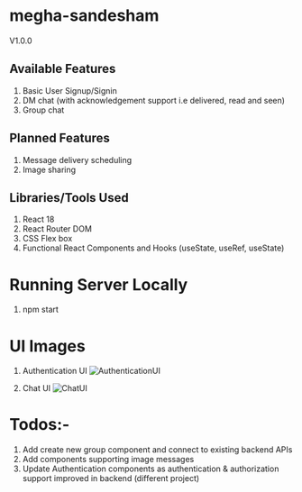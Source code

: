 # megha-sandesham
V1.0.0

## Available Features
1. Basic User Signup/Signin
2. DM chat (with acknowledgement support i.e delivered, read and seen)
3. Group chat


## Planned Features
1. Message delivery scheduling
2. Image sharing

## Libraries/Tools Used
1. React 18
2. React Router DOM
3. CSS Flex box
4. Functional React Components and Hooks (useState, useRef, useState)

# Running Server Locally
1. npm start

# UI Images

1. Authentication UI
![AuthenticationUI]()

2. Chat UI
![ChatUI]()

# Todos:-

1. Add create new group component and connect to existing backend APIs
2. Add components supporting image messages
3. Update Authentication components as authentication & authorization support improved in backend (different project)